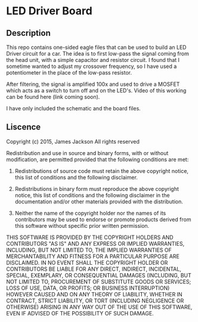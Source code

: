 # LED Driver Board

## Description
This repo contains one-sided eagle files that can be used to build an LED Driver circuit for a car.  The idea is to first low-pass the signal coming from the head unit, with a simple capacitor and resistor circuit.  I found that I sometime wanted to adjust my crossover frequency, so I have used a potentiometer in the place of the low-pass resistor.

After filtering, the signal is amplified 100x and used to drive a MOSFET which acts as a switch to turn off and on the LED's.  Video of this working can be found here (link coming soon).

I have only included the schematic and the board files.



## Liscence
Copyright (c) 2015, James Jackson
All rights reserved

Redistribution and use in source and binary forms, with or without modification, are permitted provided that the following conditions are met:

1. Redistributions of source code must retain the above copyright notice, this list of conditions and the following disclaimer.

2. Redistributions in binary form must reproduce the above copyright notice, this list of conditions and the following disclaimer in the documentation and/or other materials provided with the distribution.

3. Neither the name of the copyright holder nor the names of its contributors may be used to endorse or promote products derived from this software without specific prior written permission.

THIS SOFTWARE IS PROVIDED BY THE COPYRIGHT HOLDERS AND CONTRIBUTORS "AS IS" AND ANY EXPRESS OR IMPLIED WARRANTIES, INCLUDING, BUT NOT LIMITED TO, THE IMPLIED WARRANTIES OF MERCHANTABILITY AND FITNESS FOR A PARTICULAR PURPOSE ARE DISCLAIMED. IN NO EVENT SHALL THE COPYRIGHT HOLDER OR CONTRIBUTORS BE LIABLE FOR ANY DIRECT, INDIRECT, INCIDENTAL, SPECIAL, EXEMPLARY, OR CONSEQUENTIAL DAMAGES (INCLUDING, BUT NOT LIMITED TO, PROCUREMENT OF SUBSTITUTE GOODS OR SERVICES; LOSS OF USE, DATA, OR PROFITS; OR BUSINESS INTERRUPTION) HOWEVER CAUSED AND ON ANY THEORY OF LIABILITY, WHETHER IN CONTRACT, STRICT LIABILITY, OR TORT (INCLUDING NEGLIGENCE OR OTHERWISE) ARISING IN ANY WAY OUT OF THE USE OF THIS SOFTWARE, EVEN IF ADVISED OF THE POSSIBILITY OF SUCH DAMAGE.
